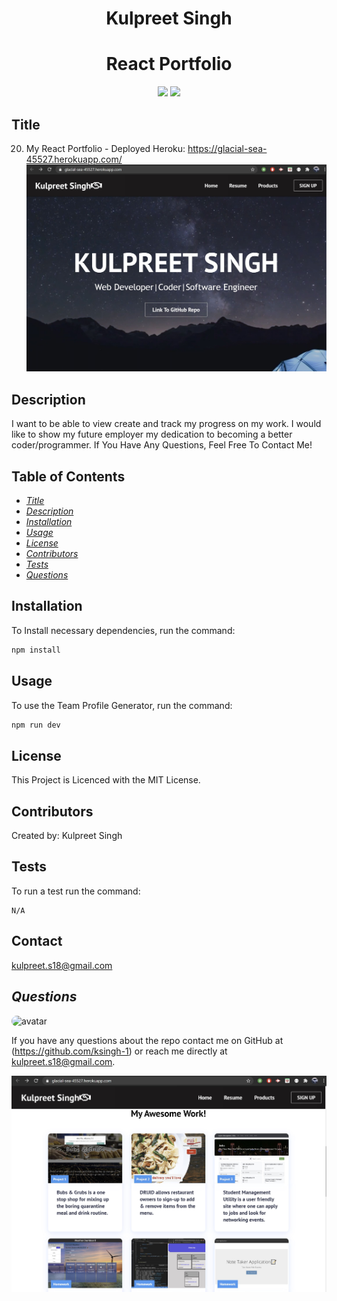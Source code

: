 <h1 align="center">Kulpreet Singh</h1>

<h1 align="center">React Portfolio</h1>
<p align="center" margin="50px">
    <a>
    <img src="https://img.shields.io/badge/Creator-KSingh-orange"/>
    </a>
    <a>
    <img src="https://img.shields.io/badge/Student-SMU-red"/>
    </a>
</p>

## Title
20. My React Portfolio - Deployed Heroku: https://glacial-sea-45527.herokuapp.com/
![Screenshot](https://github.com/ksingh-1/20.-React-Portfolio/blob/master/public/images/ScreenShot1.JPG)

## Description
I want to be able to view create and track my progress on my work. 
I would like to show my future employer my dedication to becoming a better coder/programmer. 
If You Have Any Questions, Feel Free To Contact Me!

## Table of Contents
* *[Title](#title)*
* *[Description](#description)*
* *[Installation](#installation)*
* *[Usage](#usage)*
* *[License](#license)*
* *[Contributors](#contributors)*
* *[Tests](#tests)*
* *[Questions](#questions)*


## Installation
To Install necessary dependencies, run the command:
```sh
npm install
```

## Usage
To use the Team Profile Generator, run the command:
```sh
npm run dev
```

## License
This Project is Licenced with the MIT License.


## Contributors
Created by:
Kulpreet Singh

## Tests
To run a test run the command:
```
N/A
```

## Contact
kulpreet.s18@gmail.com


## *Questions*
<img src="https://avatars1.githubusercontent.com/u/62266210?v=4" alt="avatar" style="border-radius: 15px" width="60"/>

If you have any questions about the repo contact me on GitHub at (https://github.com/ksingh-1)
or reach me directly at <kulpreet.s18@gmail.com>.

![final-screen](https://github.com/ksingh-1/20.-React-Portfolio/blob/master/public/images/Screenshot2.JPG)
